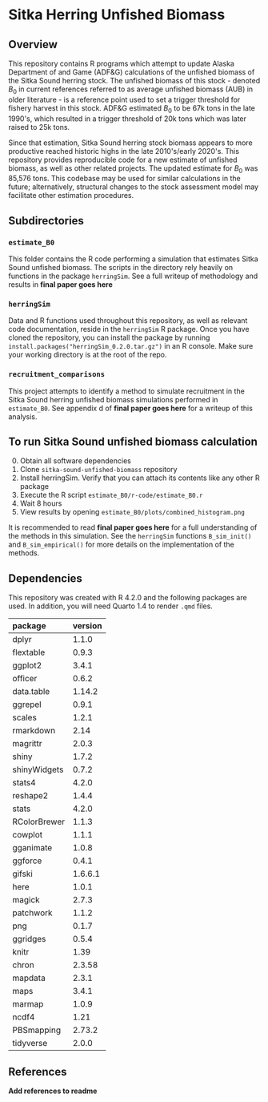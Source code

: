 
# Sitka Herring Unfished Biomass

## Overview

This repository contains R programs which attempt to update Alaska Department of 
and Game (ADF&G) calculations of the unfished biomass of the Sitka Sound herring 
stock. The unfished biomass of this stock - denoted $B_0$ in current references 
referred to as average unfished biomass (AUB) in older literature - is a reference
point used to set a trigger threshold for fishery harvest in this stock. ADF&G 
estimated $B_0$ to be 67k tons in the late 1990's, which resulted in a trigger 
threshold of 20k tons which was later raised to 25k tons. 

Since that estimation, Sitka Sound herring stock biomass appears to more productive
reached historic highs in the late 2010's/early 2020's. This repository provides 
reproducible code for a new estimate of unfished biomass, as well as other related
projects. The updated estimate for $B_0$ was 85,576 tons. This codebase may be used
for similar calculations in the future; alternatively, structural changes to the 
stock assessment model may facilitate other estimation procedures.

## Subdirectories

### `estimate_B0`

This folder contains the R code performing a simulation that estimates Sitka Sound
unfished biomass. The scripts in the directory rely heavily on functions in the 
package `herringSim`. See a full writeup of methodology and results in **final paper 
goes here**

### `herringSim`

Data and R functions used throughout this repository, as well as relevant code 
documentation, reside in the `herringSim` R package. Once you have cloned the
repository, you can install the package by running `install.packages("herringSim_0.2.0.tar.gz")`
in an R console. Make sure your working directory is at the root of the repo.

<!-- 0. Obtain a personal access token (PAT) from repository owner
1. Open R console
2. Execute `devtools::install_github("commfish-private/sitka-herring-unfished-biomass/herringSim", auth_token = "YOUR_PAT_HERE")` 
PAT: 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-->


### `recruitment_comparisons`

This project attempts to identify a method to simulate recruitment in the Sitka Sound
herring unfished biomass simulations performed in `estimate_B0`. See appendix d
of **final paper goes here** for a writeup of this analysis.


## To run Sitka Sound unfished biomass calculation

0. Obtain all software dependencies 
1. Clone `sitka-sound-unfished-biomass` repository
2. Install herringSim. Verify that you can attach its contents like any other R package
3. Execute the R script `estimate_B0/r-code/estimate_B0.r`
4. Wait 8 hours
5. View results by opening `estimate_B0/plots/combined_histogram.png`

It is recommended to read **final paper goes here** for a full understanding of the
methods in this simulation. See the `herringSim` functions `B_sim_init()` and 
`B_sim_empirical()` for more details on the implementation of the methods.

## Dependencies

This repository was created with R 4.2.0 and the following packages are used. In 
addition, you will need Quarto 1.4 to render `.qmd` files. 

|package      |version |
|:------------|:-------|
|dplyr        |1.1.0   |
|flextable    |0.9.3   |
|ggplot2      |3.4.1   |
|officer      |0.6.2   |
|data.table   |1.14.2  |
|ggrepel      |0.9.1   |
|scales       |1.2.1   |
|rmarkdown    |2.14    |
|magrittr     |2.0.3   |
|shiny        |1.7.2   |
|shinyWidgets |0.7.2   |
|stats4       |4.2.0   |
|reshape2     |1.4.4   |
|stats        |4.2.0   |
|RColorBrewer |1.1.3   |
|cowplot      |1.1.1   |
|gganimate    |1.0.8   |
|ggforce      |0.4.1   |
|gifski       |1.6.6.1 |
|here         |1.0.1   |
|magick       |2.7.3   |
|patchwork    |1.1.2   |
|png          |0.1.7   |
|ggridges     |0.5.4   |
|knitr        |1.39    |
|chron        |2.3.58  |
|mapdata      |2.3.1   |
|maps         |3.4.1   |
|marmap       |1.0.9   |
|ncdf4        |1.21    |
|PBSmapping   |2.73.2  |
|tidyverse    |2.0.0   |

## References

**Add references to readme**

